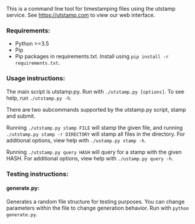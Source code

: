 This is a command line tool for timestamping files using the utstamp service.
See https://utstamp.com to view our web interface.

### Requirements:

* Python >=3.5
* Pip
* Pip packages in requirements.txt. Install using `pip install -r requirements.txt`.

### Usage instructions:

The main script is utstamp.py.
Run with `./utstamp.py [options]`.
To see help, run `./utstamp.py -h`.

There are two subcommands supported by the utstamp.py script, stamp and submit.

Running `./utstamp.py stamp FILE` will stamp the given file,
and running `./utstamp.py stamp -r DIRECTORY` will stamp all files in the directory.
For additional options, view help with `./ustamp.py stamp -h`.

Running `./utstamp.py query HASH` will query for a stamp with the given HASH.
For additional options, view help with `./ustamp.py query -h`.

### Testing instructions:

#### generate.py:
Generates a random file structure for testing purposes.
You can change parameters within the file to change generation behavior.
Run with `python generate.py`.

